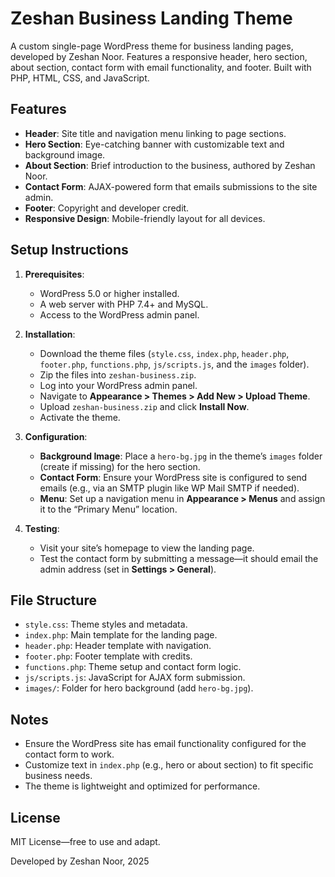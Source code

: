 # Zeshan Business Landing Theme

A custom single-page WordPress theme for business landing pages, developed by Zeshan Noor. Features a responsive header, hero section, about section, contact form with email functionality, and footer. Built with PHP, HTML, CSS, and JavaScript.

## Features
- **Header**: Site title and navigation menu linking to page sections.
- **Hero Section**: Eye-catching banner with customizable text and background image.
- **About Section**: Brief introduction to the business, authored by Zeshan Noor.
- **Contact Form**: AJAX-powered form that emails submissions to the site admin.
- **Footer**: Copyright and developer credit.
- **Responsive Design**: Mobile-friendly layout for all devices.

## Setup Instructions
1. **Prerequisites**:
   - WordPress 5.0 or higher installed.
   - A web server with PHP 7.4+ and MySQL.
   - Access to the WordPress admin panel.

2. **Installation**:
   - Download the theme files (`style.css`, `index.php`, `header.php`, `footer.php`, `functions.php`, `js/scripts.js`, and the `images` folder).
   - Zip the files into `zeshan-business.zip`.
   - Log into your WordPress admin panel.
   - Navigate to **Appearance > Themes > Add New > Upload Theme**.
   - Upload `zeshan-business.zip` and click **Install Now**.
   - Activate the theme.

3. **Configuration**:
   - **Background Image**: Place a `hero-bg.jpg` in the theme’s `images` folder (create if missing) for the hero section.
   - **Contact Form**: Ensure your WordPress site is configured to send emails (e.g., via an SMTP plugin like WP Mail SMTP if needed).
   - **Menu**: Set up a navigation menu in **Appearance > Menus** and assign it to the “Primary Menu” location.

4. **Testing**:
   - Visit your site’s homepage to view the landing page.
   - Test the contact form by submitting a message—it should email the admin address (set in **Settings > General**).

## File Structure
- `style.css`: Theme styles and metadata.
- `index.php`: Main template for the landing page.
- `header.php`: Header template with navigation.
- `footer.php`: Footer template with credits.
- `functions.php`: Theme setup and contact form logic.
- `js/scripts.js`: JavaScript for AJAX form submission.
- `images/`: Folder for hero background (add `hero-bg.jpg`).

## Notes
- Ensure the WordPress site has email functionality configured for the contact form to work.
- Customize text in `index.php` (e.g., hero or about section) to fit specific business needs.
- The theme is lightweight and optimized for performance.

## License
MIT License—free to use and adapt.

Developed by Zeshan Noor, 2025